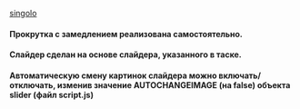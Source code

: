 [singolo](https://jimmba-singolo.netlify.com/)
#### Прокрутка с замедлением реализована самостоятельно.
#### Слайдер сделан на основе слайдера, указанного в таске.
#### Автоматическую смену картинок слайдера можно включать/отключать, изменив значение AUTOCHANGEIMAGE (на false) объекта slider (файл script.js)
